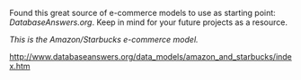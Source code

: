 Found this great source of e-commerce models to use as starting point: *DatabaseAnswers.org*. Keep in mind for your future projects as a resource.

*This is the Amazon/Starbucks e-commerce model.*

http://www.databaseanswers.org/data_models/amazon_and_starbucks/index.htm
